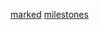 [marked](https://github.com/markedjs/marked)
[milestones](https://docs.github.com/es/issues/ummmsing-labels-and-milestones-to-track-work/about-milestones)